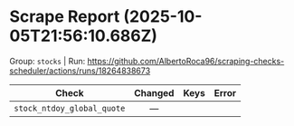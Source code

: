 # Scrape Report (2025-10-05T21:56:10.686Z)

Group: `stocks`  |  Run: https://github.com/AlbertoRoca96/scraping-checks-scheduler/actions/runs/18264838673

| Check | Changed | Keys | Error |
|---|:---:|:--|:--|
| `stock_ntdoy_global_quote` | — |  |  |
